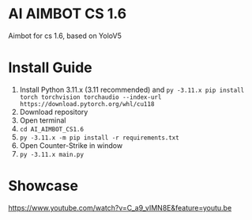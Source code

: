 # AI AIMBOT CS 1.6
Aimbot for cs 1.6, based on YoloV5

# Install Guide
1. Install Python 3.11.x (3.11 recommended) and ```py -3.11.x pip install torch torchvision torchaudio --index-url https://download.pytorch.org/whl/cu118```
2. Download repository
3. Open terminal
5. ```cd AI_AIMBOT_CS1.6```
6. ```py -3.11.x -m pip install -r requirements.txt```
7. Open Counter-Strike in window
8. ```py -3.11.x main.py```

# Showcase

https://www.youtube.com/watch?v=C_a9_vIMN8E&feature=youtu.be
